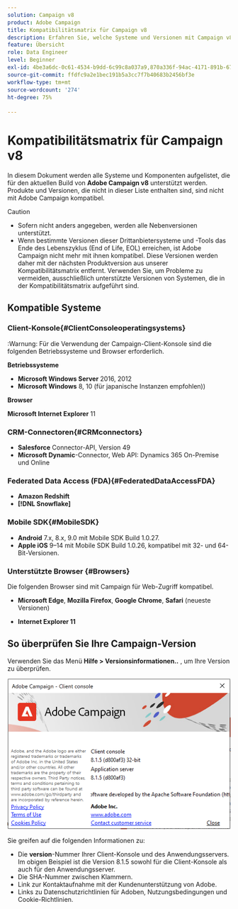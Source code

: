 ```yaml
---
solution: Campaign v8
product: Adobe Campaign
title: Kompatibilitätsmatrix für Campaign v8
description: Erfahren Sie, welche Systeme und Versionen mit Campaign v8 kompatibel sind
feature: Übersicht
role: Data Engineer
level: Beginner
exl-id: 4be3a6dc-0c61-4534-b9dd-6c99c8a037a9,870a336f-94ac-4171-891b-67614feef6ef,bebdd930-c7f6-4629-a489-3c704b33f058,d493e613-eb61-43b1-9c6d-1bd881af0734
source-git-commit: ffdfc9a2e1bec191b5a3cc7f7b40683b2456bf3e
workflow-type: tm+mt
source-wordcount: '274'
ht-degree: 75%

---
```


# Kompatibilitätsmatrix für Campaign v8

In diesem Dokument werden alle Systeme und Komponenten aufgelistet, die für den aktuellen Build von **Adobe Campaign v8** unterstützt werden. Produkte und Versionen, die nicht in dieser Liste enthalten sind, sind nicht mit Adobe Campaign kompatibel.

>[!CAUTION]
>
>* Sofern nicht anders angegeben, werden alle Nebenversionen unterstützt.
>* Wenn bestimmte Versionen dieser Drittanbietersysteme und -Tools das Ende des Lebenszyklus (End of Life, EOL) erreichen, ist Adobe Campaign nicht mehr mit ihnen kompatibel. Diese Versionen werden daher mit der nächsten Produktversion aus unserer Kompatibilitätsmatrix entfernt. Verwenden Sie, um Probleme zu vermeiden, ausschließlich unterstützte Versionen von Systemen, die in der Kompatibilitätsmatrix aufgeführt sind.


## Kompatible Systeme

### Client-Konsole{#ClientConsoleoperatingsystems}

:Warnung: Für die Verwendung der Campaign-Client-Konsole sind die folgenden Betriebssysteme und Browser erforderlich.

**Betriebssysteme**

* **Microsoft Windows Server** 2016, 2012
* **Microsoft Windows** 8, 10 (für japanische Instanzen empfohlen))

**Browser**

**Microsoft Internet Explorer** 11

### CRM-Connectoren{#CRMconnectors}

* **Salesforce** Connector-API, Version 49
* **Microsoft Dynamic**-Connector, Web API: Dynamics 365 On-Premise und Online

### Federated Data Access (FDA){#FederatedDataAccessFDA}

* **Amazon Redshift**
* **[!DNL Snowflake]**

### Mobile SDK{#MobileSDK}

* **Android** 7.x, 8.x, 9.0 mit Mobile SDK Build 1.0.27.
* **Apple iOS** 9–14 mit Mobile SDK Build 1.0.26, kompatibel mit 32- und 64-Bit-Versionen.

### Unterstützte Browser {#Browsers}

Die folgenden Browser sind mit Campaign für Web-Zugriff kompatibel.

* **Microsoft Edge**, **Mozilla Firefox**, **Google Chrome**, **Safari** (neueste Versionen)

* **Internet Explorer 11**

## So überprüfen Sie Ihre Campaign-Version

Verwenden Sie das Menü **Hilfe > Versionsinformationen..** , um Ihre Version zu überprüfen.

![](assets/ac-version.png)

Sie greifen auf die folgenden Informationen zu:

* Die **version**-Nummer Ihrer Client-Konsole und des Anwendungsservers. Im obigen Beispiel ist die Version 8.1.5 sowohl für die Client-Konsole als auch für den Anwendungsserver.
* Die SHA-Nummer zwischen Klammern.
* Link zur Kontaktaufnahme mit der Kundenunterstützung von Adobe.
* Links zu Datenschutzrichtlinien für Adoben, Nutzungsbedingungen und Cookie-Richtlinien.

